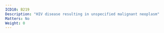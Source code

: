 ```yaml
---
ICD10: B219
Description: "HIV disease resulting in unspecified malignant neoplasm"
Matters: No
Weight: 0
---
```


